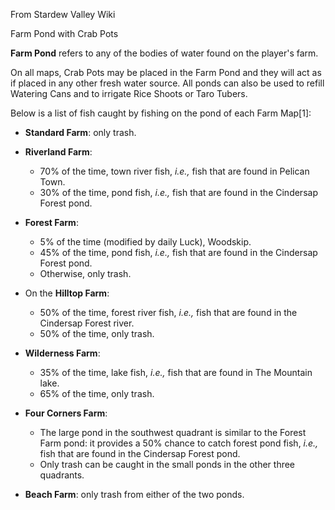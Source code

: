 From Stardew Valley Wiki

Farm Pond with Crab Pots

**Farm Pond** refers to any of the bodies of water found on the player's farm.

On all maps, Crab Pots may be placed in the Farm Pond and they will act as if placed in any other fresh water source. All ponds can also be used to refill Watering Cans and to irrigate Rice Shoots or Taro Tubers.

Below is a list of fish caught by fishing on the pond of each Farm Map\[1]:

- **Standard Farm**: only trash.
- **Riverland Farm**:
  
  - 70% of the time, town river fish, *i.e.,* fish that are found in Pelican Town.
  - 30% of the time, pond fish, *i.e.,* fish that are found in the Cindersap Forest pond.
- **Forest Farm**:
  
  - 5% of the time (modified by daily Luck), Woodskip.
  - 45% of the time, pond fish, *i.e.,* fish that are found in the Cindersap Forest pond.
  - Otherwise, only trash.
- On the **Hilltop Farm**:
  
  - 50% of the time, forest river fish, *i.e.,* fish that are found in the Cindersap Forest river.
  - 50% of the time, only trash.
- **Wilderness Farm**:
  
  - 35% of the time, lake fish, *i.e.,* fish that are found in The Mountain lake.
  - 65% of the time, only trash.
- **Four Corners Farm**:
  
  - The large pond in the southwest quadrant is similar to the Forest Farm pond: it provides a 50% chance to catch forest pond fish, *i.e.,* fish that are found in the Cindersap Forest pond.
  - Only trash can be caught in the small ponds in the other three quadrants.
- **Beach Farm**: only trash from either of the two ponds.